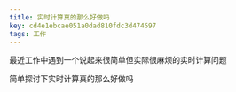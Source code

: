 ```yaml
---
title: 实时计算真的那么好做吗
key: cd4e1ebcae051a0dad810fdc3d474597
tags: 工作
---
```


<!--more-->

最近工作中遇到一个说起来很简单但实际很麻烦的实时计算问题

简单探讨下实时计算真的那么好做吗


